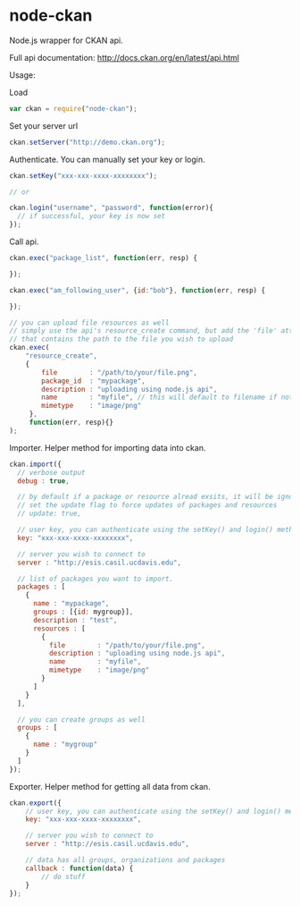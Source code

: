node-ckan
=========

Node.js wrapper for CKAN api. 

Full api documentation: http://docs.ckan.org/en/latest/api.html


Usage:

Load
```javascript
var ckan = require("node-ckan");
```

Set your server url
```javascript
ckan.setServer("http://demo.ckan.org");
```


Authenticate.  You can manually set your key or login.
```javascript
ckan.setKey("xxx-xxx-xxxx-xxxxxxxx");

// or

ckan.login("username", "password", function(error){
  // if successful, your key is now set
});
```


Call api.
```javascript
ckan.exec("package_list", function(err, resp) {

});

ckan.exec("am_following_user", {id:"bob"}, function(err, resp) {

});

// you can upload file resources as well
// simply use the api's resource_create command, but add the 'file' attribute
// that contains the path to the file you wish to upload
ckan.exec(
    "resource_create", 
    {
        file        : "/path/to/your/file.png",
        package_id  : "mypackage",
        description : "uploading using node.js api",
        name        : "myfile", // this will default to filename if not provided
        mimetype    : "image/png"
     },
     function(err, resp){}
);
```

Importer.  Helper method for importing data into ckan.
```javascript
ckan.import({
  // verbose output
  debug : true,

  // by default if a package or resource alread exsits, it will be ignored
  // set the update flag to force updates of packages and resources
  // update: true,

  // user key, you can authenticate using the setKey() and login() methods as well
  key: "xxx-xxx-xxxx-xxxxxxxx", 

  // server you wish to connect to
  server : "http://esis.casil.ucdavis.edu", 

  // list of packages you want to import.
  packages : [
    {
      name : "mypackage",
      groups : [{id: mygroup}],
      description : "test",
      resources : [
        {
          file        : "/path/to/your/file.png",
          description : "uploading using node.js api",
          name        : "myfile",
          mimetype    : "image/png"
        }
      ]
    }
  ],

  // you can create groups as well
  groups : [
    {
      name : "mygroup"
    }
  ]
});
```

Exporter.  Helper method for getting all data from ckan.
```javascript
ckan.export({
    // user key, you can authenticate using the setKey() and login() methods as well
    key: "xxx-xxx-xxxx-xxxxxxxx", 

    // server you wish to connect to
    server : "http://esis.casil.ucdavis.edu", 

    // data has all groups, organizations and packages
    callback : function(data) {
        // do stuff
    }
});
```

